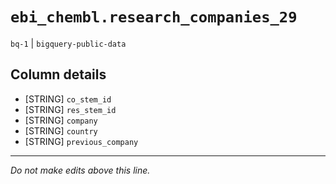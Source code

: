 # `ebi_chembl.research_companies_29`
`bq-1` | `bigquery-public-data`

## Column details
* [STRING]    `co_stem_id`
* [STRING]    `res_stem_id`
* [STRING]    `company`
* [STRING]    `country`
* [STRING]    `previous_company`

-------------------------------------------------------------------------------
*Do not make edits above this line.*
